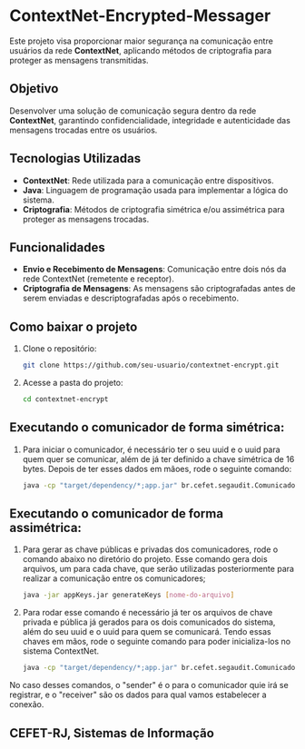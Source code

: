 # ContextNet-Encrypted-Messager

Este projeto visa proporcionar maior segurança na comunicação entre usuários da rede **ContextNet**, aplicando métodos de criptografia para proteger as mensagens transmitidas.

## Objetivo
Desenvolver uma solução de comunicação segura dentro da rede **ContextNet**, garantindo confidencialidade, integridade e autenticidade das mensagens trocadas entre os usuários.

## Tecnologias Utilizadas
- **ContextNet**: Rede utilizada para a comunicação entre dispositivos.
- **Java**: Linguagem de programação usada para implementar a lógica do sistema.
- **Criptografia**: Métodos de criptografia simétrica e/ou assimétrica para proteger as mensagens trocadas.

## Funcionalidades
- **Envio e Recebimento de Mensagens**: Comunicação entre dois nós da rede ContextNet (remetente e receptor).
- **Criptografia de Mensagens**: As mensagens são criptografadas antes de serem enviadas e descriptografadas após o recebimento.

## Como baixar o projeto
1. Clone o repositório:
   ```bash
   git clone https://github.com/seu-usuario/contextnet-encrypt.git

2. Acesse a pasta do projeto:
   ```bash
   cd contextnet-encrypt

## Executando o comunicador de forma simétrica:
1. Para iniciar o comunicador, é necessário ter o seu uuid e o uuid para quem quer se comunicar, além de já ter definido a chave simétrica de 16 bytes. Depois de ter esses dados em mãoes, rode o seguinte comando:
   ```bash
   java -cp "target/dependency/*;app.jar" br.cefet.segaudit.Comunicador runSimetric [servidor] [porta] [my-uuid] [receiver-uuid] [simetricKey]

## Executando o comunicador de forma assimétrica:
1. Para gerar as chave públicas e privadas dos comunicadores, rode o comando abaixo no diretório do projeto. Esse comando gera dois arquivos, um para cada chave, que serão utilizadas posteriormente para realizar a comunicação entre os comunicadores;
   ```bash
   java -jar appKeys.jar generateKeys [nome-do-arquivo]

2. Para rodar esse comando é necessário já ter os arquivos de chave privada e pública já gerados para os dois comunicados do sistema, além do seu uuid e o uuid para quem se comunicará. Tendo essas chaves em mãos, rode o seguinte comando para poder inicializa-los no sistema ContextNet.
   ```bash
   java -cp "target/dependency/*;app.jar" br.cefet.segaudit.Comunicador run [servidor] [porta] [uuid-sender] [privateKey-sender] [uuid-receiver] [receiver-publicKey]

No caso desses comandos, o "sender" é o para o comunicador quie irá se registrar, e o "receiver" são os dados para qual vamos estabelecer a conexão.

## CEFET-RJ, Sistemas de Informação
